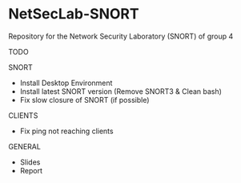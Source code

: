 # NetSecLab-SNORT
Repository for the Network Security Laboratory (SNORT) of group 4

TODO

SNORT

- Install Desktop Environment
- Install latest SNORT version (Remove SNORT3 & Clean bash)
- Fix slow closure of SNORT (if possible)

CLIENTS

- Fix ping not reaching clients

GENERAL

- Slides
- Report
